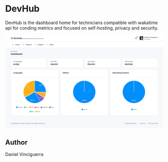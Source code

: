 # DevHub

DevHub is the dashboard home for technicians compatible with wakatime api for conding metrics and focused on self-hosting, privacy and security.

![DevHub](./screenshot.png)

## Author

Daniel Vinciguerra
